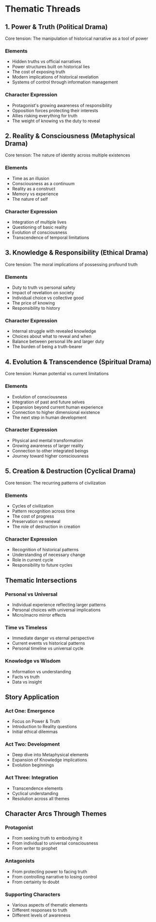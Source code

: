 # Thematic Threads

## 1. Power & Truth (Political Drama)
Core tension: The manipulation of historical narrative as a tool of power

### Elements
- Hidden truths vs official narratives
- Power structures built on historical lies
- The cost of exposing truth
- Modern implications of historical revelation
- Systems of control through information management

### Character Expression
- Protagonist's growing awareness of responsibility
- Opposition forces protecting their interests
- Allies risking everything for truth
- The weight of knowing vs the duty to reveal

## 2. Reality & Consciousness (Metaphysical Drama)
Core tension: The nature of identity across multiple existences

### Elements
- Time as an illusion
- Consciousness as a continuum
- Reality as a construct
- Memory vs experience
- The nature of self

### Character Expression
- Integration of multiple lives
- Questioning of basic reality
- Evolution of consciousness
- Transcendence of temporal limitations

## 3. Knowledge & Responsibility (Ethical Drama)
Core tension: The moral implications of possessing profound truth

### Elements
- Duty to truth vs personal safety
- Impact of revelation on society
- Individual choice vs collective good
- The price of knowing
- Responsibility to history

### Character Expression
- Internal struggle with revealed knowledge
- Choices about what to reveal and when
- Balance between personal life and larger duty
- The burden of being a truth-bearer

## 4. Evolution & Transcendence (Spiritual Drama)
Core tension: Human potential vs current limitations

### Elements
- Evolution of consciousness
- Integration of past and future selves
- Expansion beyond current human experience
- Connection to higher dimensional existence
- The next step in human development

### Character Expression
- Physical and mental transformation
- Growing awareness of larger reality
- Connection to other integrated beings
- Journey toward higher consciousness

## 5. Creation & Destruction (Cyclical Drama)
Core tension: The recurring patterns of civilization

### Elements
- Cycles of civilization
- Pattern recognition across time
- The cost of progress
- Preservation vs renewal
- The role of destruction in creation

### Character Expression
- Recognition of historical patterns
- Understanding of necessary change
- Role in current cycle
- Responsibility to future cycles

## Thematic Intersections

### Personal vs Universal
- Individual experience reflecting larger patterns
- Personal choices with universal implications
- Micro/macro mirror effects

### Time vs Timeless
- Immediate danger vs eternal perspective
- Current events vs historical patterns
- Personal timeline vs universal cycle

### Knowledge vs Wisdom
- Information vs understanding
- Facts vs truth
- Data vs insight

## Story Application

### Act One: Emergence
- Focus on Power & Truth
- Introduction to Reality questions
- Initial ethical dilemmas

### Act Two: Development
- Deep dive into Metaphysical elements
- Expansion of Knowledge implications
- Evolution beginnings

### Act Three: Integration
- Transcendence elements
- Cyclical understanding
- Resolution across all themes

## Character Arcs Through Themes

### Protagonist
- From seeking truth to embodying it
- From individual to universal consciousness
- From writer to prophet

### Antagonists
- From protecting power to facing truth
- From controlling narrative to losing control
- From certainty to doubt

### Supporting Characters
- Various aspects of thematic elements
- Different responses to truth
- Different levels of awareness